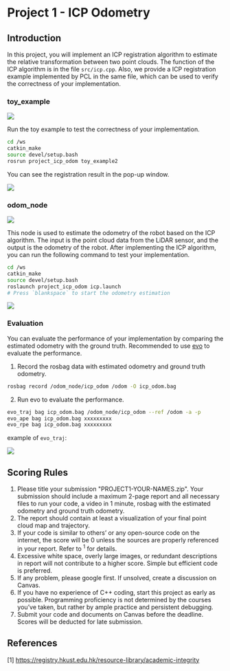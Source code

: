 # Project 1 - ICP Odometry

## Introduction

In this project, you will implement an ICP registration algorithm to estimate the relative transformation between two point clouds. The function of the ICP algorithm is in the file `src/icp.cpp`. Also, we provide a ICP registration example implemented by PCL in the same file, which can be used to verify the correctness of your implementation.

### toy_example

![](https://wpcos-1300629776.cos.ap-chengdu.myqcloud.com/wpcos-1300629776/Galleryicp1.png)

Run the toy example to test the correctness of your implementation.

```bash
cd /ws
catkin_make
source devel/setup.bash
rosrun project_icp_odom toy_example2
```

You can see the registration result in the pop-up window.

![](https://wpcos-1300629776.cos.ap-chengdu.myqcloud.com/wpcos-1300629776/Gallery20240828171521.png)

### odom_node

![](https://wpcos-1300629776.cos.ap-chengdu.myqcloud.com/wpcos-1300629776/Galleryicp2.png)

This node is used to estimate the odometry of the robot based on the ICP algorithm. The input is the point cloud data from the LiDAR sensor, and the output is the odometry of the robot. After implementing the ICP algorithm, you can run the following command to test your implementation.

```bash
cd /ws
catkin_make
source devel/setup.bash
roslaunch project_icp_odom icp.launch
# Press `blankspace` to start the odometry estimation
```

![](https://wpcos-1300629776.cos.ap-chengdu.myqcloud.com/wpcos-1300629776/Gallery20240828172400.png)


### Evaluation

You can evaluate the performance of your implementation by comparing the estimated odometry with the ground truth. Recommended to use [evo](https://github.com/MichaelGrupp/evo) to evaluate the performance.

1. Record the rosbag data with estimated odometry and ground truth odometry.

```bash
rosbag record /odom_node/icp_odom /odom -O icp_odom.bag
```

2. Run evo to evaluate the performance.

```bash
evo_traj bag icp_odom.bag /odom_node/icp_odom --ref /odom -a -p
evo_ape bag icp_odom.bag xxxxxxxxx
evo_rpe bag icp_odom.bag xxxxxxxxx
```

example of `evo_traj`:

![](https://wpcos-1300629776.cos.ap-chengdu.myqcloud.com/wpcos-1300629776/Gallery20240828174640.png)

## Scoring Rules
1. Please title your submission "PROJECT1-YOUR-NAMES.zip". Your submission should include a maximum 2-page report and all necessary files to run your code, a video in 1 minute, rosbag with the estimated odometry and ground truth odometry.
2. The report should contain at least a visualization of your final point cloud map and trajectory.
3. If your code is similar to others’ or any open-source code on the internet, the score will be 0 unless the sources are properly referenced in your report. Refer to $^1$ for details.
4. Excessive white space, overly large images, or redundant descriptions in report will not contribute to a higher score. Simple but efficient code is preferred.
5. If any problem, please google first. If unsolved, create a discussion on Canvas.
6. If you have no experience of C++ coding, start this project as early as possible. Programming proficiency is not determined by the courses you’ve taken, but rather by ample practice and persistent debugging.
7.  Submit your code and documents on Canvas before the deadline. Scores will be deducted for late submission.

## References

[1] https://registry.hkust.edu.hk/resource-library/academic-integrity